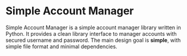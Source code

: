 # Simple Account Manager

Simple Account Manager is a simple account manager library written in Python.
It provides a clean library interface to manager accounts with secured
username and password. The main design goal is **simple**, with simple file
format and minimal dependencies.
